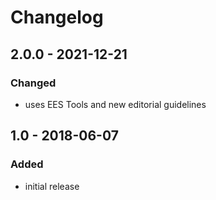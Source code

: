 # Changelog

## 2.0.0 - 2021-12-21

### Changed

- uses EES Tools and new editorial guidelines


## 1.0 - 2018-06-07

### Added

- initial release
